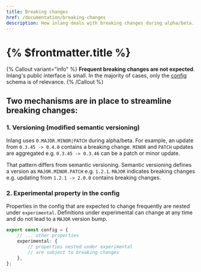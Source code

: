 ```yaml
---
title: Breaking changes
href: /documentation/breaking-changes
description: How inlang deals with breaking changes during alpha/beta.
---
```


# {% $frontmatter.title %}

{% Callout variant="info" %}
**Frequent breaking changes are not expected**. Inlang's public interface is small. In the majority of cases, only the [config](/documentation/config.md) schema is of relevance.
{% /Callout %}

## Two mechanisms are in place to streamline breaking changes:

### 1. Versioning (modified semantic versioning)

Inlang uses `0.MAJOR.MINOR|PATCH` during alpha/beta. For example, an update from `0.3.45 -> 0.4.0` contains a breaking change. `MINOR` and `PATCH` updates are aggregated e.g. `0.3.45 -> 0.3.46` can be a patch or minor update.

That pattern differs from semantic versioning. Semantic versioning defines a version as `MAJOR.MINOR.PATCH` e.g. `1.2.1`. `MAJOR` indicates breaking changes e.g. updating from `1.2.1 -> 2.0.0` contains breaking changes.

### 2. Experimental property in the config

Properties in the config that are expected to change frequently are nested under `experimental`. Definitions under experimental can change at any time and do not lead to a `MAJOR` version bump.

```ts
export const config = {
	// ... other properties
	experimental: {
		// properties nested under experimental
		// are subject to breaking changes
	},
};
```
